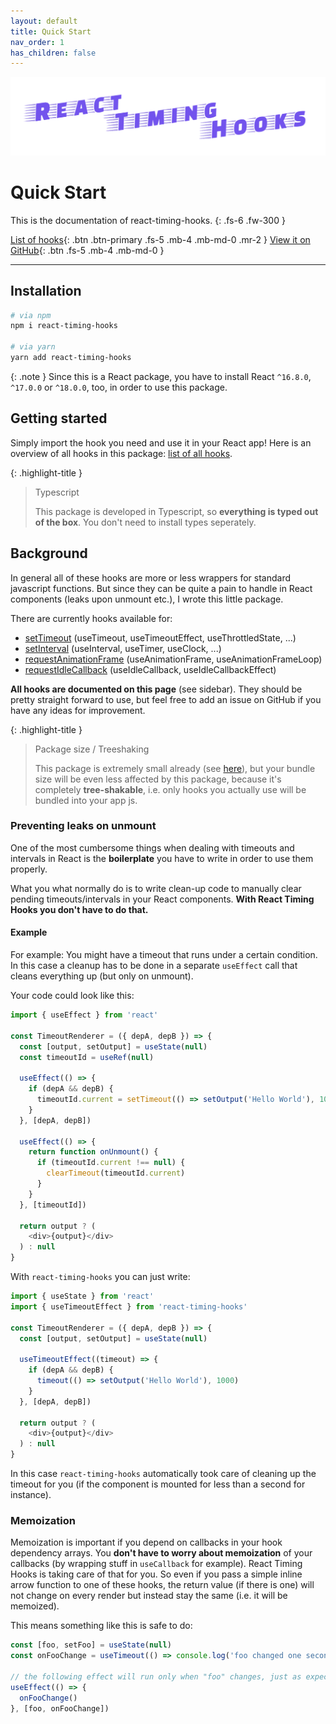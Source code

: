 ```yaml
---
layout: default
title: Quick Start
nav_order: 1
has_children: false
---
```


<img alt="logo" src="https://github.com/EricLambrecht/react-timing-hooks/raw/main/logo.png" width="680" />

# Quick Start
This is the documentation of react-timing-hooks.
{: .fs-6 .fw-300 }

[List of hooks](/react-timing-hooks/list-of-all-hooks/){: .btn .btn-primary .fs-5 .mb-4 .mb-md-0 .mr-2 }
[View it on GitHub][repo]{: .btn .fs-5 .mb-4 .mb-md-0 }

---

## Installation

```bash
# via npm
npm i react-timing-hooks

# via yarn
yarn add react-timing-hooks
```

{: .note }
Since this is a React package, you have to install React `^16.8.0`, `^17.0.0` or `^18.0.0`, too, in order to use this package.

## Getting started

Simply import the hook you need and use it in your React app! Here is an overview of all hooks in this package: [list of all hooks](/react-timing-hooks/list-of-all-hooks/).

{: .highlight-title }
> Typescript
>
> This package is developed in Typescript, so **everything is typed out of the box**. You don't need to install types seperately.
   
## Background

In general all of these hooks are more or less wrappers for standard javascript functions. But since they can be quite
a pain to handle in React components (leaks upon unmount etc.), I wrote this little package.

There are currently hooks available for:

* [setTimeout][timeout-mdn] (useTimeout, useTimeoutEffect, useThrottledState, ...)
* [setInterval][interval-mdn] (useInterval, useTimer, useClock, ...)
* [requestAnimationFrame][raf-mdn] (useAnimationFrame, useAnimationFrameLoop)
* [requestIdleCallback][idle-cb-mdn] (useIdleCallback, useIdleCallbackEffect)

**All hooks are documented on this page** (see sidebar). They should be pretty straight forward to use, but feel free
to add an issue on GitHub if you have any ideas for improvement.

{: .highlight-title }
> Package size / Treeshaking
> 
> This package is extremely small already (see [here](https://bundlephobia.com/result?p=react-timing-hooks)), but your bundle
> size will be even less affected by this package, because it's completely **tree-shakable**, i.e. only hooks you actually use
> will be bundled into your app js.

### Preventing leaks on unmount

One of the most cumbersome things when dealing with timeouts and intervals in React is the **boilerplate** you have to write in order to use them properly.

What you what normally do is to write clean-up code to manually clear pending timeouts/intervals in your React components. 
**With React Timing Hooks you don't have to do that.**

#### Example

For example: You might have a timeout that runs under a certain condition. In this case a cleanup
has to be done in a separate `useEffect` call that cleans everything up (but only on unmount).

Your code could look like this:

```javascript
import { useEffect } from 'react'

const TimeoutRenderer = ({ depA, depB }) => {
  const [output, setOutput] = useState(null)
  const timeoutId = useRef(null)
  
  useEffect(() => {
    if (depA && depB) {
      timeoutId.current = setTimeout(() => setOutput('Hello World'), 1000)
    }
  }, [depA, depB])
  
  useEffect(() => {
    return function onUnmount() {
      if (timeoutId.current !== null) {
        clearTimeout(timeoutId.current)
      }
    }
  }, [timeoutId])
    
  return output ? (
    <div>{output}</div>
  ) : null
}
```

With `react-timing-hooks` you can just write:

```javascript
import { useState } from 'react'
import { useTimeoutEffect } from 'react-timing-hooks'

const TimeoutRenderer = ({ depA, depB }) => {
  const [output, setOutput] = useState(null)

  useTimeoutEffect((timeout) => {
    if (depA && depB) {
      timeout(() => setOutput('Hello World'), 1000)
    }
  }, [depA, depB])
    
  return output ? (
    <div>{output}</div>
  ) : null
}
```

In this case `react-timing-hooks` automatically took care of cleaning up the timeout for you (if the component is mounted for less than a second for instance).

### Memoization

Memoization is important if you depend on callbacks in your hook dependency arrays. You **don't have to worry about memoization** of your callbacks (by wrapping stuff in `useCallback` for example). React Timing Hooks is taking care of that for you. So even if you pass a simple inline arrow function to one of these hooks, the return value (if there is one) will not change on every render but instead stay the same (i.e. it will be memoized).

This means something like this is safe to do:

```javascript
const [foo, setFoo] = useState(null)
const onFooChange = useTimeout(() => console.log('foo changed one second ago!'), 1000)

// the following effect will run only when "foo" changes, just as expected. "onFooChange" is memoized and safe to use in a dependency array.
useEffect(() => {
  onFooChange()
}, [foo, onFooChange])
```

[interval-mdn]: https://developer.mozilla.org/en-US/docs/Web/API/setInterval
[timeout-mdn]: https://developer.mozilla.org/en-US/docs/Web/API/setTimeout
[idle-cb-mdn]: https://developer.mozilla.org/en-US/docs/Web/API/Window/requestIdleCallback
[raf-mdn]: https://developer.mozilla.org/en-US/docs/Web/API/window/requestAnimationFrame
[repo]: https://github.com/EricLambrecht/react-timing-hooks